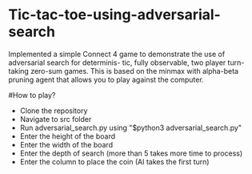 # Tic-tac-toe-using-adversarial-search

Implemented a simple Connect 4 game to demonstrate the use of adversarial search for determinis-
tic, fully observable, two player turn-taking zero-sum games. This is based on the minmax with alpha-beta pruning agent that allows you to play against the computer.

#How to play?
* Clone the repository
* Navigate to src folder
* Run adversarial_search.py using "$python3 adversarial_search.py"
* Enter the height of the board
* Enter the width of the board
* Enter the depth of search (more than 5 takes more time to process)
* Enter the column to place the coin (AI takes the first turn)






